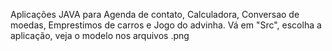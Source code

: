 Aplicações JAVA para Agenda de contato, Calculadora, Conversao de moedas, Emprestimos de carros e Jogo do advinha.
Vá em "Src", escolha a aplicação, veja o modelo nos arquivos .png
